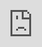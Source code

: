 ```yaml
---
title: "5.07 Create Laser Cutting Tool in Fusion 360"
date: 2020-01-26T23:11:13Z
draft: false
---
```


<div class="two-column-grid">

<div>

Follow the instructions in the video below to create a laser cut tool in Fusion 360. Make sure you enter a kerf of .127 mm since that is the kerf of the laser cutters at the think[box]. If your pieces do not fit correctly you can then adjust this tool in Fusion 360 to correct the kerf for your desired fit.

</div>

<div class="video-card">

## Create Laser Cutter Tool with Specific Kerf

<div class="iframe-16-9-container"><iframe class="youTubeIframe" style="position: absolute; top: 0; bottom: 0; left: 0; width: 100%; height: 100%; border: 0; z-index: 1;" src="https://www.youtube.com/embed/-B6DXF9aE5s?rel=0" width="560" height="315" frameborder="0" allowfullscreen="allowfullscreen"></iframe></div>

</div>

</div>
